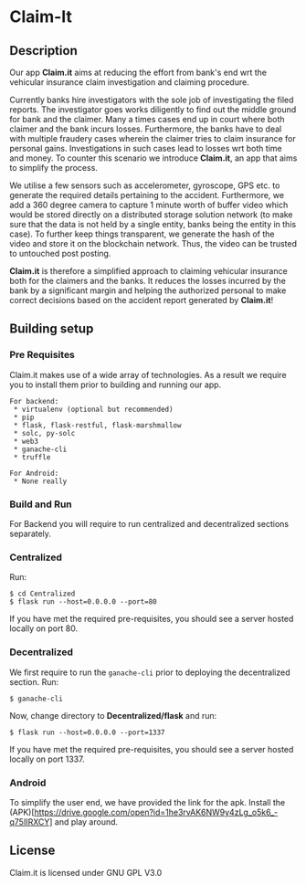 # Claim-It

## Description

Our app **Claim.it** aims at reducing the effort from bank's end wrt the 
vehicular insurance claim investigation and claiming procedure.

Currently banks hire investigators with the sole job of investigating 
the filed reports. The investigator goes works diligently to find out 
the middle ground for bank and the claimer. Many a times cases end up 
in court where both claimer and the bank incurs losses. Furthermore, 
the banks have to deal with multiple fraudery cases wherein the claimer 
tries to claim insurance for personal gains. Investigations in such 
cases lead to losses wrt both time and money. To counter this scenario 
we introduce **Claim.it**, an app that aims to simplify the process.

We utilise a few sensors such as accelerometer, gyroscope, GPS etc. 
to generate the required details pertaining to the accident. Furthermore, 
we add a 360 degree camera to capture 1 minute worth of buffer video 
which would be stored directly on a distributed storage solution 
network (to make sure that the data is not held by a single entity, 
banks being the entity in this case). To further keep things transparent, 
we generate the hash of the video and store it on the blockchain 
network. Thus, the video can be trusted to untouched post posting.

**Claim.it** is therefore a simplified approach to claiming vehicular 
insurance both for the claimers and the banks. It reduces the losses 
incurred by the bank by a significant margin and helping the authorized 
personal to make correct decisions based on the accident report generated 
by **Claim.it**!

## Building setup

### Pre Requisites

Claim.it makes use of a wide array of technologies. As a result we require 
you to install them prior to building and running our app.

```
For backend:
 * virtualenv (optional but recommended)
 * pip
 * flask, flask-restful, flask-marshmallow
 * solc, py-solc
 * web3
 * ganache-cli
 * truffle

For Android:
 * None really
```

### Build and Run

For Backend you will require to run centralized and decentralized sections 
separately.

### Centralized

Run:

```
$ cd Centralized
$ flask run --host=0.0.0.0 --port=80
```

If you have met the required pre-requisites, you should see a server hosted 
locally on port 80.

### Decentralized

We first require to run the `ganache-cli` prior to deploying the decentralized 
section. Run:

```
$ ganache-cli
```

Now, change directory to **Decentralized/flask** and run:

```
$ flask run --host=0.0.0.0 --port=1337
```

If you have met the required pre-requisites, you should see a server hosted 
locally on port 1337.

### Android

To simplify the user end, we have provided the link for the apk. Install the 
(APK)[https://drive.google.com/open?id=1he3rvAK6NW9y4zLg_o5k6_-q75IIRXCY] and play around.

## License

Claim.it is licensed under GNU GPL V3.0